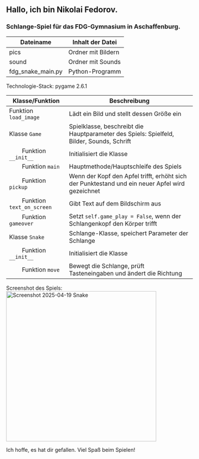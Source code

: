 ## Hallo, ich bin Nikolai Fedorov.
### Schlange-Spiel für das FDG-Gymnasium in Aschaffenburg.

Dateiname            | Inhalt der Datei
---------------------|------------------------
pics                 | Ordner mit Bildern
sound                | Ordner mit Sounds
fdg_snake_main.py    | Python-Programm

Technologie-Stack: pygame 2.6.1

Klasse/Funktion             | Beschreibung
----------------------------|-------------------------------
Funktion `load_image`       | Lädt ein Bild und stellt dessen Größe ein
Klasse `Game`               | Spielklasse, beschreibt die Hauptparameter des Spiels: Spielfeld, Bilder, Sounds, Schrift
&nbsp; &nbsp; &nbsp; &nbsp; Funktion `__init__`         | Initialisiert die Klasse  
&nbsp; &nbsp; &nbsp; &nbsp; Funktion `main`             | Hauptmethode/Hauptschleife des Spiels  
&nbsp; &nbsp; &nbsp; &nbsp; Funktion `pickup`           | Wenn der Kopf den Apfel trifft, erhöht sich der Punktestand und ein neuer Apfel wird gezeichnet  
&nbsp; &nbsp; &nbsp; &nbsp; Funktion `text_on_screen`   | Gibt Text auf dem Bildschirm aus  
&nbsp; &nbsp; &nbsp; &nbsp; Funktion `gameover`         | Setzt `self.game_play = False`, wenn der Schlangenkopf den Körper trifft  
Klasse `Snake`              | Schlange-Klasse, speichert Parameter der Schlange  
&nbsp; &nbsp; &nbsp; &nbsp; Funktion `__init__`         | Initialisiert die Klasse  
&nbsp; &nbsp; &nbsp; &nbsp; Funktion `move`             | Bewegt die Schlange, prüft Tasteneingaben und ändert die Richtung  

Screenshot des Spiels:  
<img width="405" alt="Screenshot 2025-04-19  Snake" src="https://github.com/user-attachments/assets/cef5d5bf-5f61-40a1-ae37-43f062128a21" />

Ich hoffe, es hat dir gefallen. Viel Spaß beim Spielen!
